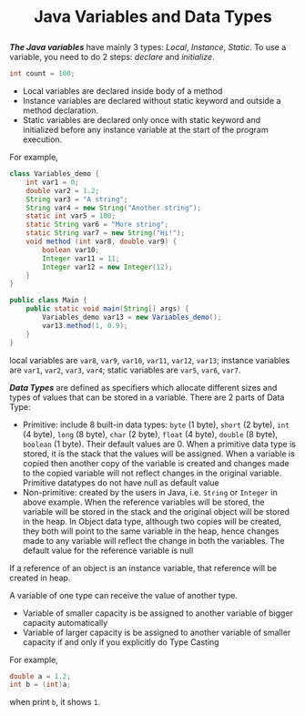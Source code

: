 # <p align="center"> Java Variables and Data Types </p> 

***The Java variables*** have mainly 3 types: *Local*, *Instance*, *Static*. To use a variable, you need to do 2 steps: *declare* and *initialize*.
```java
int count = 100;
```
* Local variables are declared inside body of a method
* Instance variables are declared without static keyword and outside a method declaration.
* Static variables are declared only once with static keyword and initialized before any instance variable at the start of the program execution.

For example,
```java
class Variables_demo {
    int var1 = 0;
    double var2 = 1.2;
    String var3 = "A string";
    String var4 = new String("Another string");
    static int var5 = 100;
    static String var6 = "More string";
    static String var7 = new String("Hi!");
    void method (int var8, double var9) {
        boolean var10;
        Integer var11 = 11;
        Integer var12 = new Integer(12);
    }
}

public class Main {
    public static void main(String[] args) {
        Variables_demo var13 = new Variables_demo();
        var13.method(1, 0.9);
    }
}
```
local variables are `var8`, `var9`, `var10`, `var11`, `var12`, `var13`; instance variables are `var1`, `var2`, `var3`, `var4`; static variables are `var5`, `var6`, `var7`.   

***Data Types*** are defined as specifiers which allocate different sizes and types of values that can be stored in a variable. There are 2 parts of Data Type:
* Primitive: include 8 built-in data types: `byte` (1 byte), `short` (2 byte), `int` (4 byte), `long` (8 byte), `char` (2 byte), `float` (4 byte), `double` (8 byte),  `boolean` (1 byte). Their default values are 0. When a primitive data type is stored, it is the stack that the values will be assigned. When a variable is copied then another copy of the variable is created and changes made to the copied variable will not reflect changes in the original variable. Primitive datatypes do not have null as default value
* Non-primitive: created by the users in Java, i.e. `String` or `Integer` in above example. When the reference variables will be stored, the variable will be stored in the stack and the original object will be stored in the heap. In Object data type, although two copies will be created, they both will point to the same variable in the heap, hence changes made to any variable will reflect the change in both the variables. The default value for the reference variable is null

If a reference of an object is an instance variable, that reference will be created in heap.

A variable of one type can receive the value of another type. 
* Variable of smaller capacity is be assigned to another variable of bigger capacity automatically
* Variable of larger capacity is be assigned to another variable of smaller capacity if and only if you explicitly do Type Casting

For example,
```java
double a = 1.2;
int b = (int)a;
```
when print `b`, it shows `1`.